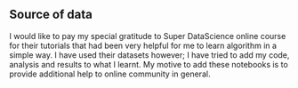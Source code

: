 ## Source of data

I would like to pay my special gratitude to Super DataScience online course for their tutorials that had been very helpful for me to learn algorithm in a simple way. I have used their datasets however; I have tried to add my code, analysis and results to what I learnt. 
My motive to add these notebooks is to provide additional help to online community in general.

